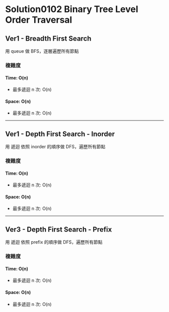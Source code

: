 # Solution0102 Binary Tree Level Order Traversal

## Ver1 - Breadth First Search

用 queue 做 BFS，逐層遍歷所有節點

### 複雜度

#### Time: O(n)
- 最多遞迴 n 次: O(n)

#### Space: O(n)
- 最多遞迴 n 次: O(n)

---

## Ver1 - Depth First Search - Inorder

用 遞迴 依照 inorder 的順序做 DFS，遍歷所有節點

### 複雜度

#### Time: O(n)
- 最多遞迴 n 次: O(n)

#### Space: O(n)
- 最多遞迴 n 次: O(n)

---

## Ver3 - Depth First Search - Prefix

用 遞迴 依照 prefix 的順序做 DFS，遍歷所有節點

### 複雜度

#### Time: O(n)
- 最多遞迴 n 次: O(n)

#### Space: O(n)
- 最多遞迴 n 次: O(n)